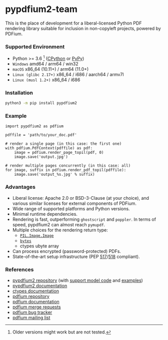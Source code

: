 <!-- SPDX-FileCopyrightText: 2022 geisserml <geisserml@gmail.com> -->
<!-- SPDX-License-Identifier: CC-BY-4.0 -->

# pypdfium2-team

This is the place of development for a liberal-licensed Python PDF rendering library suitable for inclusion in non-copyleft projects, powered by PDFium.


### Supported Environment

* Python >= 3.6 [^1] ([CPython](https://github.com/python/cpython) or [PyPy](https://foss.heptapod.net/pypy/pypy))
* `Windows` amd64 / arm64 / win32
* `macOS` x86_64 (10.11+) / arm64 (11.0+)
* `Linux (glibc 2.17+)` x86_64 / i686 / aarch64 / armv7l
* `Linux (musl 1.2+)` x86_64 / i686


### Installation

```bash
python3 -m pip install pypdfium2
```


### Example

```python3
import pypdfium2 as pdfium

pdffile = 'path/to/your_doc.pdf'

# render a single page (in this case: the first one)
with pdfium.PdfContext(pdffile) as pdf:
    image = pdfium.render_page_topil(pdf, 0)
    image.save('output.jpg')

# render multiple pages concurrently (in this case: all)
for image, suffix in pdfium.render_pdf_topil(pdffile):
    image.save('output_%s.jpg' % suffix)
```


### Advantages

* Liberal license: Apache 2.0 or BSD-3-Clause (at your choice), and various similar licenses for external components of PDFium.
* Wide range of supported platforms and Python versions.
* Minimal runtime dependencies.
* Rendering is fast, outperforming `ghostscript` and `poppler`. In terms of speed, pypdfium2 can almost reach `pymupdf`.
* Multiple choices for the rendering return type:
    * [`PIL.Image.Image`](https://pillow.readthedocs.io/en/stable/reference/Image.html#PIL.Image.Image)
    * [`bytes`](https://docs.python.org/3/library/stdtypes.html#bytes)
    * ctypes ubyte array
* Can process encrypted (password-protected) PDFs.
* State-of-the-art setup infrastructure (PEP [517](https://peps.python.org/pep-0517/)/[518](https://peps.python.org/pep-0518/) compliant).


### References

* [pypdfium2 repository](https://github.com/pypdfium2-team/pypdfium2) (with [support model code](https://github.com/pypdfium2-team/pypdfium2/tree/main/src/pypdfium2/_helpers) and [examples](https://github.com/pypdfium2-team/pypdfium2/tree/main/examples))
* [pypdfium2 documentation](https://pypdfium2.readthedocs.io/en/stable/)
* [ctypes documentation](https://docs.python.org/3/library/ctypes.html)
* [pdfium repository](https://pdfium.googlesource.com/pdfium/+/refs/heads/main)
* [pdfium documentation](https://developers.foxit.com/resources/pdf-sdk/c_api_reference_pdfium/group___f_p_d_f_i_u_m.html)
* [pdfium merge requests](https://pdfium-review.googlesource.com/)
* [pdfium bug tracker](https://bugs.chromium.org/p/pdfium/issues/list)
* [pdfium mailing list](https://groups.google.com/g/pdfium)


[^1]: Older versions might work but are not tested.
